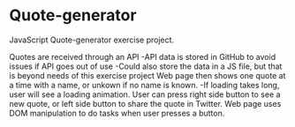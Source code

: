 # Quote-generator
JavaScript Quote-generator exercise project.

Quotes are received through an API
	-API data is stored in GitHub to avoid issues if API goes out of use
	-Could also store the data in a JS file, but that is beyond needs of this exercise project
Web page then shows one quote at a time with a name, or unkown if no name is known. 
	-If loading takes long, user will see a loading animation.
User can press right side button to see a new quote, or left side button to share the quote in Twitter.
Web page uses DOM manipulation to do tasks when user presses a button.



